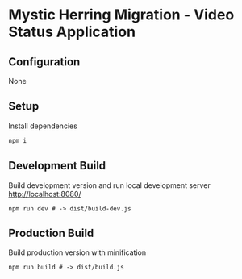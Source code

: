 Mystic Herring Migration - Video Status Application
===================================================

## Configuration

None

## Setup

Install dependencies

```bash
npm i
```

## Development Build

Build development version and run local development server [http://localhost:8080/]()

```
npm run dev # -> dist/build-dev.js
```

## Production Build

Build production version with minification

```
npm run build # -> dist/build.js
```
